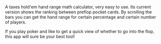 A taxes hold'em hand range math calculator, very easy to use. 
Its current version shows the ranking between preflop pocket cards. 
By scrolling the bars you can get the hand range for certain percentage and certain number of players.

If you play poker and like to get a quick view of whether to go into the flop,
this app will sure be your best tool!



